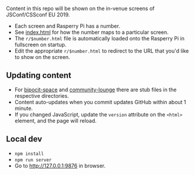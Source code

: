 Content in this repo will be shown on the in-venue screens of JSConf/CSSconf EU 2019.

- Each screen and Rasperry Pi has a number.
- See [index.html](https://github.com/jsconf/in-venue.jsconf.eu/blob/gh-pages/index.html) for how the number maps to a particular screen.
- The `r/$number.html` file is automatically loaded onto the Rasperry Pi in fullscreen on startup.
- Edit the appropriate `r/$number.html` to redirect to the URL that you'd like to show on the screen.

## Updating content

- For [bipocit-space](https://github.com/jsconf/in-venue.jsconf.eu/blob/gh-pages/bipocit-space/index.html) and [community-lounge](https://github.com/jsconf/in-venue.jsconf.eu/blob/gh-pages/community-lounge/index.html) there are stub files in the respective directories.
- Content auto-updates when you commit updates GitHub within about 1 minute.
- If you changed JavaScript, update the `version` attribute on the `<html>` element, and the page will reload.

## Local dev

- `npm install`
- `npm run server`
- Go to http://127.0.0.1:9876 in browser.